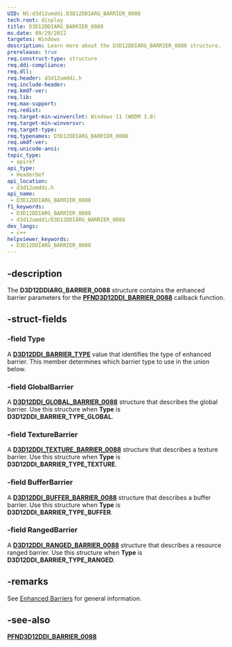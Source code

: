 ```yaml
---
UID: NS:d3d12umddi.D3D12DDIARG_BARRIER_0088
tech.root: display
title: D3D12DDIARG_BARRIER_0088
ms.date: 09/29/2022
targetos: Windows
description: Learn more about the D3D12DDIARG_BARRIER_0088 structure.
prerelease: true
req.construct-type: structure
req.ddi-compliance: 
req.dll: 
req.header: d3d12umddi.h
req.include-header: 
req.kmdf-ver: 
req.lib: 
req.max-support: 
req.redist: 
req.target-min-winverclnt: Windows 11 (WDDM 3.0)
req.target-min-winversvr: 
req.target-type: 
req.typenames: D3D12DDIARG_BARRIER_0088
req.umdf-ver: 
req.unicode-ansi: 
topic_type:
 - apiref
api_type:
 - HeaderDef
api_location:
 - d3d12umddi.h
api_name:
 - D3D12DDIARG_BARRIER_0088
f1_keywords:
 - D3D12DDIARG_BARRIER_0088
 - d3d12umddi/D3D12DDIARG_BARRIER_0088
dev_langs:
 - c++
helpviewer_keywords:
 - D3D12DDIARG_BARRIER_0088
---
```


## -description

The **D3D12DDIARG_BARRIER_0088** structure contains the enhanced barrier parameters for the [**PFND3D12DDI_BARRIER_0088**](nc-d3d12umddi-pfnd3d12ddi_barrier_0088.md) callback function.

## -struct-fields

### -field Type

A [**D3D12DDI_BARRIER_TYPE**](ne-d3d12umddi-d3d12ddi_barrier_type.md) value that identifies the type of enhanced barrier. This member determines which barrier type to use in the union below.

### -field GlobalBarrier

A [**D3D12DDI_GLOBAL_BARRIER_0088**](ns-d3d12umddi-d3d12ddi_global_barrier_0088.md) structure that describes the global barrier. Use this structure when **Type** is **D3D12DDI_BARRIER_TYPE_GLOBAL**.

### -field TextureBarrier

A [**D3D12DDI_TEXTURE_BARRIER_0088**](ns-d3d12umddi-d3d12ddi_texture_barrier_0088.md) structure that describes a texture barrier. Use this structure when **Type** is **D3D12DDI_BARRIER_TYPE_TEXTURE**.

### -field BufferBarrier

A [**D3D12DDI_BUFFER_BARRIER_0088**](ns-d3d12umddi-d3d12ddi_buffer_barrier_0088.md) structure that describes a buffer barrier. Use this structure when **Type** is **D3D12DDI_BARRIER_TYPE_BUFFER**.

### -field RangedBarrier

A [**D3D12DDI_RANGED_BARRIER_0088**](ns-d3d12umddi-d3d12ddi_ranged_barrier_0088.md) structure that describes a resource ranged barrier. Use this structure when **Type** is **D3D12DDI_BARRIER_TYPE_RANGED**.

## -remarks

See [Enhanced Barriers](/windows-hardware/drivers/display/enhanced-barriers) for general information.

## -see-also

[**PFND3D12DDI_BARRIER_0088**](nc-d3d12umddi-pfnd3d12ddi_barrier_0088.md)
